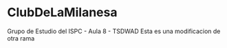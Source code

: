 # ClubDeLaMilanesa
Grupo de Estudio del ISPC - Aula 8 - TSDWAD
Esta es una modificacion de otra rama
